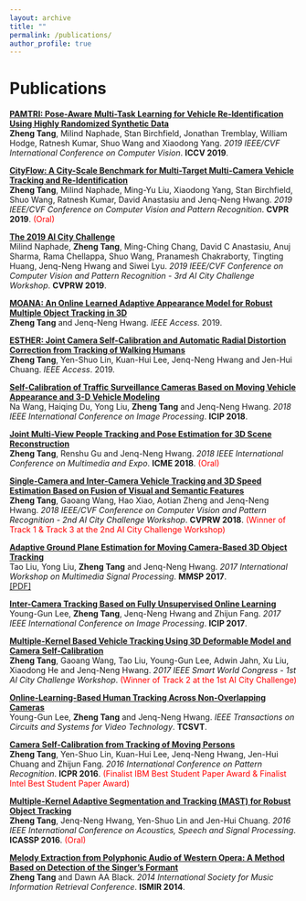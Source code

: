```yaml
---
layout: archive
title: ""
permalink: /publications/
author_profile: true
---
```


# <i class="fa fa-fw fa-copy"></i> Publications #


<b>[PAMTRI: Pose-Aware Multi-Task Learning for Vehicle Re-Identification Using Highly Randomized Synthetic Data](http://zhengthomastang.github.io/publications/PAMTRI)</b> <br> 
<b>Zheng Tang</b>, Milind Naphade, Stan Birchfield, Jonathan Tremblay, William Hodge, Ratnesh Kumar, Shuo Wang and Xiaodong Yang. 
<i>2019 IEEE/CVF International Conference on Computer Vision</i>. <b>ICCV 2019</b>.

<b>[CityFlow: A City-Scale Benchmark for Multi-Target Multi-Camera Vehicle Tracking and Re-Identification](http://zhengthomastang.github.io/publications/CityFlow)</b> <br> 
<b>Zheng Tang</b>, Milind Naphade, Ming-Yu Liu, Xiaodong Yang, Stan Birchfield, Shuo Wang, Ratnesh Kumar, David Anastasiu and Jenq-Neng Hwang. 
<i>2019 IEEE/CVF Conference on Computer Vision and Pattern Recognition</i>. <b>CVPR 2019</b>. 
<span style="color:red">(Oral)</span>

<b>[The 2019 AI City Challenge](http://zhengthomastang.github.io/publications/AIC19)</b> <br> 
Milind Naphade, <b>Zheng Tang</b>, Ming-Ching Chang, David C Anastasiu, Anuj Sharma, Rama Chellappa, Shuo Wang, Pranamesh Chakraborty, Tingting Huang, Jenq-Neng Hwang and Siwei Lyu. 
<i>2019 IEEE/CVF Conference on Computer Vision and Pattern Recognition - 3rd AI City Challenge Workshop</i>. <b>CVPRW 2019</b>.

<b>[MOANA: An Online Learned Adaptive Appearance Model for Robust Multiple Object Tracking in 3D](http://zhengthomastang.github.io/publications/MOANA)</b> <br> 
<b>Zheng Tang</b> and Jenq-Neng Hwang. 
<i>IEEE Access</i>. 2019.

<b>[ESTHER: Joint Camera Self-Calibration and Automatic Radial Distortion Correction from Tracking of Walking Humans](http://zhengthomastang.github.io/publications/ESTHER)</b> <br> 
<b>Zheng Tang</b>, Yen-Shuo Lin, Kuan-Hui Lee, Jenq-Neng Hwang and Jen-Hui Chuang. 
<i>IEEE Access</i>. 2019.

<b>[Self-Calibration of Traffic Surveillance Cameras Based on Moving Vehicle Appearance and 3-D Vehicle Modeling](http://zhengthomastang.github.io/publications/SelfCalVeh)</b> <br> 
Na Wang, Haiqing Du, Yong Liu, <b>Zheng Tang</b> and Jenq-Neng Hwang. 
<i>2018 IEEE International Conference on Image Processing</i>. <b>ICIP 2018</b>.

<b>[Joint Multi-View People Tracking and Pose Estimation for 3D Scene Reconstruction](http://zhengthomastang.github.io/publications/JointTrackHPE)</b> <br> 
<b>Zheng Tang</b>, Renshu Gu and Jenq-Neng Hwang. 
<i>2018 IEEE International Conference on Multimedia and Expo</i>. <b>ICME 2018</b>.
<span style="color:red">(Oral)</span>

<b>[Single-Camera and Inter-Camera Vehicle Tracking and 3D Speed Estimation Based on Fusion of Visual and Semantic Features](http://zhengthomastang.github.io/publications/AIC18ICT)</b> <br> 
<b>Zheng Tang</b>, Gaoang Wang, Hao Xiao, Aotian Zheng and Jenq-Neng Hwang. 
<i>2018 IEEE/CVF Conference on Computer Vision and Pattern Recognition - 2nd AI City Challenge Workshop</i>. <b>CVPRW 2018</b>.
<span style="color:red">(Winner of Track 1 & Track 3 at the 2nd AI City Challenge Workshop)</span>

<b>[Adaptive Ground Plane Estimation for Moving Camera-Based 3D Object Tracking](http://zhengthomastang.github.io/publications/AdaGPE)</b> <br> 
Tao Liu, Yong Liu, <b>Zheng Tang</b> and Jenq-Neng Hwang. 
<i>2017 International Workshop on Multimedia Signal Processing</i>. <b>MMSP 2017</b>. <br>
[[PDF]](https://ieeexplore.ieee.org/document/8122256)

<b>[Inter-Camera Tracking Based on Fully Unsupervised Online Learning](http://zhengthomastang.github.io/publications/UnsupervisedICT)</b> <br> 
Young-Gun Lee, <b>Zheng Tang</b>, Jenq-Neng Hwang and Zhijun Fang. 
<i>2017 IEEE International Conference on Image Processing</i>. <b>ICIP 2017</b>.

<b>[Multiple-Kernel Based Vehicle Tracking Using 3D Deformable Model and Camera Self-Calibration](http://zhengthomastang.github.io/publications/AIC17MultiKernelTrack)</b> <br> 
<b>Zheng Tang</b>, Gaoang Wang, Tao Liu, Young-Gun Lee, Adwin Jahn, Xu Liu, Xiaodong He and Jenq-Neng Hwang. 
<i>2017 IEEE Smart World Congress - 1st AI City Challenge Workshop</i>. 
<span style="color:red">(Winner of Track 2 at the 1st AI City Challenge)</span>

<b>[Online-Learning-Based Human Tracking Across Non-Overlapping Cameras](http://zhengthomastang.github.io/publications/OnlineLearnICT)</b> <br> 
Young-Gun Lee, <b>Zheng Tang</b> and Jenq-Neng Hwang. 
<i>IEEE Transactions on Circuits and Systems for Video Technology</i>. <b>TCSVT</b>.

<b>[Camera Self-Calibration from Tracking of Moving Persons](http://zhengthomastang.github.io/publications/SelfCalHum)</b> <br> 
<b>Zheng Tang</b>, Yen-Shuo Lin, Kuan-Hui Lee, Jenq-Neng Hwang, Jen-Hui Chuang and Zhijun Fang. 
<i>2016 International Conference on Pattern Recognition</i>. <b>ICPR 2016</b>.
<span style="color:red">(Finalist IBM Best Student Paper Award & Finalist Intel Best Student Paper Award)</span>

<b>[Multiple-Kernel Adaptive Segmentation and Tracking (MAST) for Robust Object Tracking](http://zhengthomastang.github.io/publications/MAST)</b> <br> 
<b>Zheng Tang</b>, Jenq-Neng Hwang, Yen-Shuo Lin and Jen-Hui Chuang. 
<i>2016 IEEE International Conference on Acoustics, Speech and Signal Processing</i>. <b>ICASSP 2016</b>.
<span style="color:red">(Oral)</span>

<b>[Melody Extraction from Polyphonic Audio of Western Opera: A Method Based on Detection of the Singer’s Formant](http://zhengthomastang.github.io/publications/MelodyExtractSingerFormant)</b> <br> 
<b>Zheng Tang</b> and Dawn AA Black. 
<i>2014 International Society for Music Information Retrieval Conference</i>. <b>ISMIR 2014</b>.